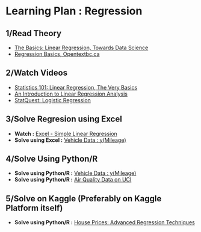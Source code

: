 # Learning Plan : Regression

## 1/Read Theory
- [The Basics: Linear Regression, Towards Data Science](https://towardsdatascience.com/the-basics-linear-regression-2fc9f5124687)
- [Regression Basics, Opentextbc.ca](https://opentextbc.ca/introductorybusinessstatistics/chapter/regression-basics-2/)

## 2/Watch Videos
- [Statistics 101: Linear Regression, The Very Basics](https://www.youtube.com/watch?v=ZkjP5RJLQF4)
- [An Introduction to Linear Regression Analysis](https://www.youtube.com/watch?v=zPG4NjIkCjc)
- [StatQuest: Logistic Regression](https://www.youtube.com/watch?v=yIYKR4sgzI8)

## 3/Solve Regresion using Excel
- **Watch :** [Excel - Simple Linear Regression](https://www.youtube.com/watch?v=Cltt47Ah3Q4)
- **Solve using Excel :** [Vehicle Data : y(Mileage)](https://github.com/KunaalNaik/Data_Science/blob/master/Learning%20Plans/Regression_Excel_Vehicle_Data.csv)

## 4/Solve Using Python/R
- **Solve using Python/R :** [Vehicle Data : y(Mileage)](https://github.com/KunaalNaik/Data_Science/blob/master/Learning%20Plans/Regression_Excel_Vehicle_Data.csv)
- **Solve using Python/R :** [Air Quality Data on UCI](https://archive.ics.uci.edu/ml/datasets/Air+Quality)

## 5/Solve on Kaggle (Preferably on Kaggle Platform itself)
- **Solve using Python/R :** [House Prices: Advanced Regression Techniques](https://www.kaggle.com/c/house-prices-advanced-regression-techniques)

